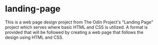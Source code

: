 # landing-page
This is a web page design project from The Odin Project's "Landing Page" project which serves where basic HTML and CSS is utilized. A format is provided that will be followed by creating a web page that follows the design using HTML and CSS.
